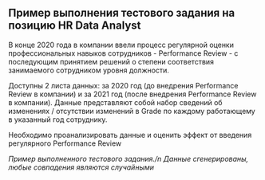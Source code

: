 ## Пример выполнения тестового задания на позицию HR Data Analyst

В конце 2020 года в компании ввели процесс регулярной оценки профессиональных навыков сотрудников - Performance Review - с последующим принятием решений о степени соответствия занимаемого сотрудником уровня должности.

Доступны 2 листа данных: за 2020 год (до внедрения Performance Review в компании) и за 2021 год (после внедрения Performance Review в компании). Данные представляют собой набор сведений об изменениях / отсутствии изменений в Grade по каждому работающему в указанный год сотруднику.

Необходимо проанализировать данные и оценить эффект от введения регулярного Performance Review

*Пример выполненного тестового задания./n
Данные сгенерированы, любые совпадения являются случайными*
